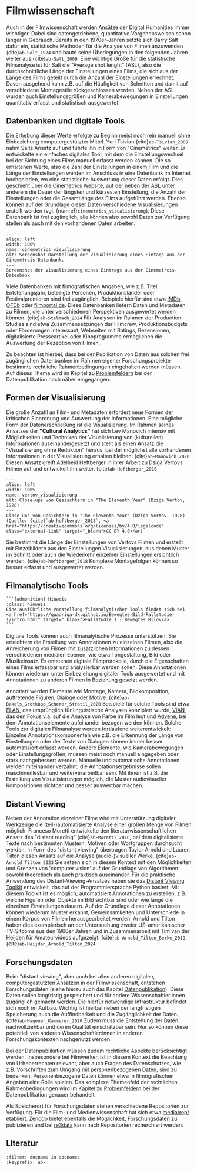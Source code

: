 # Filmwissenschaft
Auch in der Filmwissenschaft werden Ansätze der Digital Humanities immer wichtiger. Dabei sind datengetriebene, quantitative Vorgehensweisen schon länger in Gebrauch. Bereits in den 1970er-Jahren setzte sich Barry Salt dafür ein, statistische Methoden für die Analyse von Filmen anzuwenden {cite}`ab-Salt_1974` und baute seine Überlegungen in den folgenden Jahren weiter aus {cite}`ab-Salt_2009`. Eine wichtige Größe für die statistische Filmanalyse ist für Salt die "Average shot lenght" (ASL), also die durchschnittliche Länge der Einstellungen eines Films, die sich aus der Länge des Films geteilt durch die Anzahl der Einstellungen errechnet. Davon ausgehend kann z.B. auf die Häufigkeit von Schnitten und damit auf verschiedene Montagestile rückgeschlossen werden. Neben der ASL wurden auch Einstellungsgrößen und Kamerabewegungen in Einstellungen quantitativ erfasst und statistisch ausgewertet.

## Datenbanken und digitale Tools

Die Erhebung dieser Werte erfolgte zu Beginn meist noch rein manuell ohne Einbeziehung computergestützter Mittel. Yuri Tsivian {cite}`ab-Tsivian_2009` nahm Salts Ansatz auf und führte ihn in Form von "Cinemetrics" weiter. Er entwickelte ein einfaches digitales Tool, mit dem die Einstellungswechsel bei der Sichtung eines Films manuell erfasst werden können. Die so erhaltenen Werte, also die Zahl der Einstellungen in einem Film und die Länge der Einstellungen werden im Anschluss in eine Datenbank im Internet hochgeladen, wo eine statistische Auswertung dieser Daten erfolgt. Dies geschieht über die <a href="https://cinemetrics.uchicago.edu/" class="external-link" target="_blank">Cinemetrics Website</a>, auf der neben der ASL unter anderem die Dauer der längsten und kürzesten Einstellung, die Anzahl der Einstellungen oder die Gesamtlänge des Films aufgeführt werden. Ebenso können auf der Grundlage dieser Daten verschiedene Visualisierungen erstellt werden (vgl. {numref}`cinemetrics_visualisierung`). Diese Datenbank ist frei zugänglich, alle können also sowohl Daten zur Verfügung stellen als auch mit den vorhandenen Daten arbeiten.

```{figure} ../assets/einleitung/Cinementrics_Visualisierung.JPG
---
align: left
width: 100%
name: cinemetrics_visualisierung
alt: Screenshot Darstellung der Visualisierung eines Eintags aus der Cinemetrcis-Datenbank.
---
Screenshot der Visualisierung eines Eintrags aus der Cinemetrcis-Datenbank
```

Viele Datenbanken mit filmografischen Angaben, wie z.B. Titel, Entstehungsjahr, beteiligte Personen, Produktionsländer oder Festivalpremieren sind frei zugänglich. Beispiele hierfür sind etwa <a href="https://www.imdb.com/" class="external-link" target="_blank">IMDb</a>, <a href="https://www.ofdb.de/"  class="external-link" target="_blank">OFDb</a> oder <a href="https://www.filmportal.de/" class="external-link" target="_blank">filmportal.de</a>. Diese Datenbanken liefern Daten und Metadaten zu Filmen, die unter verschiedenen Perspektiven ausgewertet werden können. {cite}`ab-Stelmach_2024` Für Analysen im Rahmen der Production Studies sind etwa Zusammensetzungen der Filmcrew, Produktionsbudgets oder Förderungen interessant, Webseiten mit Ratings, Rezensionen, digitalisierte Presseartikel oder Kinoprogramme ermöglichen die Auswertung der Rezeption von Filmen.

Zu beachten ist hierbei, dass bei der Publikation von Daten aus solchen frei zugänglichen Datenbanken im Rahmen eigener Forschungsprojekte bestimmte rechtliche Rahmenbedingungen eingehalten werden müssen. Auf dieses Thema wird im Kapitel zu [Problemfeldern](/publikation/problemfelder) bei der Datenpublikation noch näher eingegangen.

## Formen der Visualisierung

Die große Anzahl an Film- und Metadaten erfordert neue Formen der kritischen Einordnung und Auswertung der Informationen. Eine mögliche Form der Datenerschließung ist die Visualisierung. Im Rahmen seines Ansatzes der **"Cultural Analytics"** hat sich Lev Manovich intensiv mit Möglichkeiten und Techniken der Visualisierung von (kulturellen) Informationen auseinandergesetzt und stellt als einen Ansatz die "Visualisierung ohne Reduktion" heraus, bei der möglichst alle vorhandenen Informationen in der Visualisierung erhalten bleiben. {cite}`ab-Manovich_2020` Diesen Ansatz greift Adelheid Heftberger in ihrer Arbeit zu Dsiga Vertovs Filmen auf und entwickelt ihn weiter. {cite}`ab-Heftberger_2016` 

```{figure} ../assets/einleitung/Heftberger_Materiality_and_Montage_Vertov.jpg
---
align: left
width: 100%
name: vertov_visualisierung
alt: Close-ups von Gesischtern in "The Eleventh Year" (Dziga Vertov, 1928)
---
Close-ups von Gesichtern in "The Eleventh Year" (Dziga Vertov, 1928) (Quelle: {cite}`ab-heftberger_2018`, <a href="https://creativecommons.org/licenses/by/4.0/legalcode"  class="external-link" target="_blank">CC BY 4.0</a>)
```

Sie bestimmt die Länge der Einstellungen von Vertovs Filmen und erstellt mit Einzelbildern aus den Einstellungen Visualisierungen, aus denen Muster im Schnitt oder auch die Wiederkehr einzelner Einstellungen ersichtlich werden. {cite}`ab-heftberger_2018` Komplexe Montagefolgen können so besser erfasst und ausgewertet werden.

## Filmanalytische Tools

````{margin} 
```{admonition} Hinweis
:class: hinweis
Eine ausführliche Vorstellung filmanalytischer Tools findet sich bei <a href="https://quadriga-dk.github.io/Bewegtes-Bild-Fallstudie-1/intro.html" target="_blank">Fallstudie I - Bewegtes Bild</a>. 
```
````

Digitale Tools können auch filmanalytische Prozesse unterstützen. Sie erleichtern die Erstellung von Annotationen zu einzelnen Filmen, also die Anreicherung von Filmen mit zusätzlichen Informationen zu dessen verschiedenen medialen Ebenen, wie etwa Tongestaltung, Bild oder Musikeinsatz. Es entstehen digitale Filmprotokolle, durch die Eigenschaften eines Films erfassbar und analysierbar werden sollen. Diese Annotationen können wiederum unter Einbeziehung digitaler Tools ausgewertet und mit Annotationen zu anderen Filmen in Beziehung gesetzt werden.

Annotiert werden Elemente wie Montage, Kamera, Bildkomposition, auftretende Figuren, Dialoge oder Motive. {cite}`ab-Bakels_Grotkopp_Scherer_Stratil_2020` Beispiele für solche Tools sind etwa <a href="https://archive.mpi.nl/tla/elan" class="external-link" target="_blank">ELAN</a>, das ursprünglich für linguistische Analysen konzipiert wurde, <a href="https://www.vian.app/" class="external-link" target="_blank">VIAN</a>, das den Fokus v.a. auf die Analyse von Farbe im Film legt und <a href="https://advene.org/" class="external-link" target="_blank">Advene</a>, bei dem Annotationselemente aufeinander bezogen werden können. Solche Tools zur digitalen Filmanalyse werden fortlaufend weiterentwickelt: Einzelne Annotationskomponenten wie z.B. die Erkennung der Länge von Einstellungen oder der Texte von Dialogen können immer besser automatisiert erfasst werden. Andere Elemente, wie Kamerabewegungen oder Einstellungsgrößen, müssen meist noch manuell eingegeben oder stark nachgebessert werden. Manuelle und automatische Annotationen werden miteinander verzahnt, die Annotationsergebnisse sollen maschinenlesbar und weiterverarbeitbar sein. Mit ihnen ist z.B. die Erstellung von Visualisierungen möglich, die Muster audiovisueller Kompositionen sichtbar und besser auswertbar machen.

## Distant Viewing

Neben der Annotation einzelner Filme wird mit Unterstützung digitaler Werkzeuge die (teil-)automatisierte Analyse einer großen Menge von Filmen möglich. Franceso Moretti entwickelte den literaturwissenschaftlichen Ansatz des "distant reading" {cite}`ab-Moretti_2016`, bei dem digitalisierte Texte nach bestimmten Mustern, Motiven oder Wortgruppen durchsucht werden. In Form des "distant viewing" übertragen Taylor Arnold und Lauren Tilton diesen Ansatz auf die Analyse (audio-)visueller Werke. {cite}`ab-Arnold_Tilton_2023` Sie setzen sich in diesem Kontext mit den Möglichkeiten und Grenzen von 'computer vision' auf der Grundlage von Algorithmen sowohl theoretisch als auch praktisch auseinander. Für die praktische Anwendung des Distant-Viewing-Ansatzes haben sie das <a href="https://github.com/distant-viewing/dvt" class="external-link" target="_blank">Distant Viewing Toolkit</a> entwickelt, das auf der Programmiersprache Python basiert. Mit diesem Toolkit ist es möglich, automatisiert Annotationen zu erstellen, z.B. welche Figuren oder Objekte im Bild sichtbar sind oder wie lange die einzelnen Einstellungen dauern. Auf der Grundlage dieser Annotationen können wiederum Muster erkannt, Gemeinsamkeiten und Unterschiede in einem Korpus von Filmen herausgearbeitet werden. Arnold und Tilton haben dies exemplarisch an der Untersuchung zweier US-amerikanischer TV-Sitcoms aus den 1960er Jahren und in Zusammenarbeit mit Tim van der Heijden für Amateurvideos aufgezeigt. {cite}`ab-Arnold_Tilton_Berke_2019`; {cite}`ab-Heijden_Arnold_Tilton_2024`

## Forschungsdaten

Beim "distant viewing", aber auch bei allen anderen digitalen, computergestützten Ansätzen in der Filmwissenschaft, entstehen Forschungsdaten (siehe hierzu auch das Kapitel [Datenpublikation](../publikation/forschungsdaten)). Diese Daten sollen langfristig gespeichert und für andere Wissenschaftler:innen zugänglich gemacht werden. Die hierfür notwendige Infrastruktur befindet sich noch im Aufbau. Wichtig ist hierbei neben der langfristigen Speicherung auch die Auffindbarkeit und die Zugänglichkeit der Daten. {cite}`ab-Hagener_Kammerer_2020` Zudem muss die Entstehung der Daten nachvollziehbar und deren Qualität einschätzbar sein. Nur so können diese potentiell von anderen Wissenschaftler:innen in anderen Forschungskontexten nachgenutzt werden.

Bei der Datenpublikation müssen zudem rechtliche Aspekte berücksichtigt werden. Insbesondere bei Filmwerken ist in diesem Kontext die Beachtung von Urheberrechten relevant, aber auch Fragen des Datenschutzes, wie z.B. Vorschriften zum Umgang mit personenbezogenen Daten, sind zu bedenken. Personenbezogene Daten können etwa in filmografischen Angaben eine Rolle spielen. Das komplexe Themenfeld der rechtlichen Rahmenbedingungen wird im Kapitel zu [Problemfeldern](/publikation/problemfelder) bei der Datenpublikation genauer behandelt.

Als Speicherort für Forschungsdaten stehen verschiedene Repositorien zur Verfügung. Für die Film- und Medienwissenschaft hat sich etwa <a href="https://mediarep.org/communities/7e880a5a-5bcd-49b7-9b0e-ce4851b8d7bf" class="external-link" target="_blank">media/rep/</a> etabliert. <a href="https://zenodo.org/" class="external-link" target="_blank">Zenodo</a> bietet ebenfalls die Möglichkeit, Forschungsdaten zu publizieren und bei <a href="https://www.re3data.org/" class="external-link" target="_blank">re3data</a> kann nach Repositorien recherchiert werden.

## Literatur
```{bibliography}
:filter: docname in docnames
:keyprefix: ab-
```